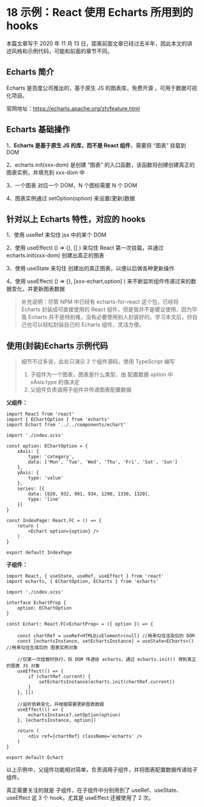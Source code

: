 # 18 示例：React 使用 Echarts 所用到的 hooks

本篇文章写于 2020 年 11 月 13 日，距离前面文章已经过去半年，因此本文的讲述风格和示例代码，可能和前面的章节不同。

## Echarts 简介

Echarts 是百度公司推出的，基于原生 JS 的图表库，免费开源 ，可用于数据可视化项目。

官网地址：https://echarts.apache.org/zh/feature.html

## Echarts 基础操作

1、**Echarts 是基于原生 JS 的库，而不是 React 组件**，需要将 “图表” 挂载到 DOM

2、echarts.init(xxx-dom) 是创建 “图表” 的入口函数，该函数将创建创建真正的图表实例，并填充到 xxx-dom 中

3、一个图表 对应一个 DOM，N 个图标需要 N 个 DOM

4、图表实例通过 setOption(option) 来设置(更新)数据

## 针对以上 Echarts 特性，对应的 hooks

1、使用 useRef 来勾住 jsx 中的某个 DOM

2、使用 useEffect( () => {}, [] ) 来勾住 React 第一次挂载，并通过 echarts.init(xxx-dom) 创建出真正的图表

3、使用 useState 来勾住 创建出的真正图表，以便以后做各种更新操作

4、使用 useEffect( () => {}, [xxx-echart,option] ) 来不断监听组件传递过来的数据变化，并更新图表数据

> 补充说明：尽管 NPM 中已经有 echarts-for-react 这个包，已经将 Echarts 封装成可直接使用的 React 组件，但是我并不是建议使用，因为毕竟 Echarts 并不是特别难，没有必要使用别人封装好的。学习本文后，你自己也可以轻松封装自己的 Echarts 组件，灵活方便。

## 使用(封装)Echarts 示例代码

> 细节不过多说，此处只演示 2 个组件源码，使用 TypeScript 编写
>
> 1. 子组件为一个图表，图表是什么类型，由 配置数据 option 中 xAxis.type 的值决定
> 2. 父组件负责调用子组件并传递图表配置数据

**父组件：**

```
import React from 'react'
import { EChartOption } from 'echarts'
import Echart from '../../components/echart'

import './index.scss'

const option: EChartOption = {
    xAxis: {
        type: 'category',
        data: ['Mon', 'Tue', 'Wed', 'Thu', 'Fri', 'Sat', 'Sun']
    },
    yAxis: {
        type: 'value'
    },
    series: [{
        data: [820, 932, 901, 934, 1290, 1330, 1320],
        type: 'line'
    }]
}

const IndexPage: React.FC = () => {
    return (
        <Echart option={option} />
    )
}

export default IndexPage
```

**子组件：**

```
import React, { useState, useRef, useEffect } from 'react'
import echarts, { EChartOption, ECharts } from 'echarts'

import './index.scss'

interface EchartProp {
    option: EChartOption
}

const Echart: React.FC<EchartProp> = ({ option }) => {

    const chartRef = useRef<HTMLDivElement>(null) //用来勾住渲染后的 DOM
    const [echartsInstance, setEchartsInstance] = useState<ECharts>() //用来勾住生成后的 图表实例对象

    //仅第一次挂载时执行，将 DOM 传递给 echarts，通过 echarts.init() 得到真正的图表 JS 对象
    useEffect(() => {
        if (chartRef.current) {
            setEchartsInstance(echarts.init(chartRef.current))
        }
    }, [])

    //监听依赖变化，并根据需要更新图表数据
    useEffect(() => {
        echartsInstance?.setOption(option)
    }, [echartsInstance, option])

    return (
        <div ref={chartRef} className='echarts' />
    )
}

export default Echart
```

以上示例中，父组件功能相对简单，负责调用子组件，并将图表配置数据传递给子组件。

真正需要关注的就是 子组件，在子组件中分别用到了 useRef、useState、useEffect 这 3 个 hook，尤其是 useEffect 还被使用了 2 次。
